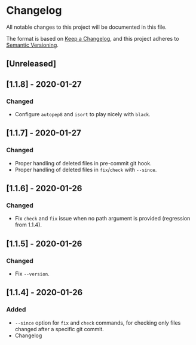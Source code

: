 # Changelog

All notable changes to this project will be documented in this file.

The format is based on [Keep a Changelog](https://keepachangelog.com/en/1.0.0/),
and this project adheres to [Semantic Versioning](https://semver.org/spec/v2.0.0.html).

## [Unreleased]

## [1.1.8] - 2020-01-27

### Changed

- Configure `autopep8` and `isort` to play nicely with `black`.

## [1.1.7] - 2020-01-27

### Changed

- Proper handling of deleted files in pre-commit git hook.
- Proper handling of deleted files in `fix`/`check` with `--since`.

## [1.1.6] - 2020-01-26

### Changed

- Fix `check` and `fix` issue when no path argument is provided (regression from
  1.1.4).

## [1.1.5] - 2020-01-26

### Changed

- Fix `--version`.

## [1.1.4] - 2020-01-26

### Added

- `--since` option for `fix` and `check` commands, for checking only files
  changed after a specific git commit.
- Changelog
